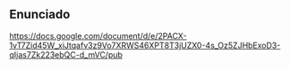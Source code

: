 ## Enunciado

https://docs.google.com/document/d/e/2PACX-1vT7Zid45W_xiJtqafv3z9Vo7XRWS46XPT8T3jUZX0-4s_Oz5ZJHbExoD3-qIjas7Zk223ebQC-d_mVC/pub
